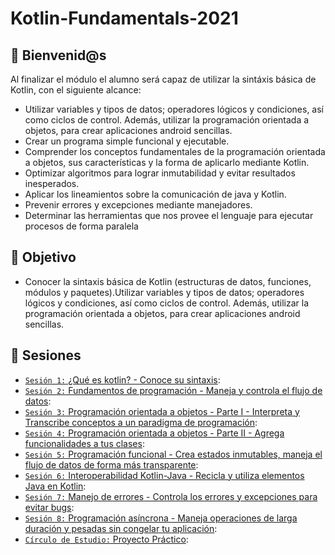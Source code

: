 # Kotlin-Fundamentals-2021

## :wave: Bienvenid@s

Al finalizar el módulo el alumno será capaz de utilizar la sintáxis básica de Kotlin, con el siguiente alcance:
- Utilizar variables y tipos de datos; operadores lógicos y condiciones, así como ciclos de control. Además, utilizar la programación orientada a objetos, para crear aplicaciones android sencillas.
- Crear un programa simple funcional y ejecutable.
- Comprender los conceptos fundamentales de la programación orientada a objetos, sus características y la forma de aplicarlo mediante Kotlin.
- Optimizar algoritmos para lograr inmutabilidad y evitar resultados inesperados.
- Aplicar los lineamientos sobre la comunicación de java y Kotlin.
- Prevenir errores y excepciones mediante manejadores.
- Determinar las herramientas que nos provee el lenguaje para ejecutar procesos de forma paralela


## :dart: Objetivo

 - Conocer la sintaxis básica de Kotlin (estructuras de datos, funciones, módulos y paquetes).Utilizar variables y tipos de datos; operadores lógicos y condiciones, así como ciclos de control. Además, utilizar la programación orientada a objetos,  para crear aplicaciones android sencillas. 

## :bookmark_tabs: Sesiones
 
 - [`Sesión 1:` ¿Qué es kotlin? - Conoce su sintaxis](Sesion-01): 
 - [`Sesión 2:` Fundamentos de programación - Maneja y controla el flujo de datos](Sesion-02): 
 - [`Sesión 3:` Programación orientada a objetos - Parte I - Interpreta y Transcribe conceptos a un paradigma de programación](Sesion-03): 
 - [`Sesión 4:` Programación orientada a objetos - Parte II - Agrega funcionalidades a tus clases](Sesion-04): 
 - [`Sesión 5:` Programación funcional - Crea estados inmutables, maneja el flujo de datos de forma más transparente](Sesion-05): 
 - [`Sesión 6:` Interoperabilidad Kotlin-Java - Recicla y utiliza elementos Java en Kotlin](Sesion-06): 
 - [`Sesión 7:` Manejo de errores  - Controla los errores y excepciones para evitar bugs](Sesion-07): 
 - [`Sesión 8:` Programación asíncrona - Maneja operaciones de larga duración y pesadas sin congelar tu aplicación](Sesion-08): 
 - [`Círculo de Estudio:` Proyecto Práctico](circulo.md): 


